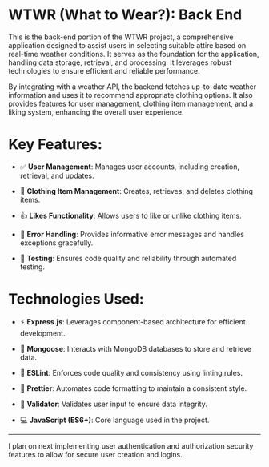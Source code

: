 # WTWR (What to Wear?): Back End

This is the back-end portion of the WTWR project, a comprehensive application designed to assist users in selecting suitable attire based on real-time weather conditions. It serves as the foundation for the application, handling data storage, retrieval, and processing. It leverages robust technologies to ensure efficient and reliable performance.

By integrating with a weather API, the backend fetches up-to-date weather information and uses it to recommend appropriate clothing options. It also provides features for user management, clothing item management, and a liking system, enhancing the overall user experience.

# Key Features:

- ✅ **User Management**: Manages user accounts, including creation, retrieval, and updates.

- 👗 **Clothing Item Management**: Creates, retrieves, and deletes clothing items.

- 👍 **Likes Functionality**: Allows users to like or unlike clothing items.

- 🚫 **Error Handling**: Provides informative error messages and handles exceptions gracefully.

- 🧪 **Testing**: Ensures code quality and reliability through automated testing.

# Technologies Used:

- ⚡️ **Express.js**: Leverages component-based architecture for efficient development.

- 🐘 **Mongoose**: Interacts with MongoDB databases to store and retrieve data.

- 🔎 **ESLint**: Enforces code quality and consistency using linting rules.

- 💅 **Prettier**: Automates code formatting to maintain a consistent style.

- 📝 **Validator**: Validates user input to ensure data integrity.

- 💻 **JavaScript (ES6+)**: Core language used in the project.

---

I plan on next implementing user authentication and authorization security features to allow for secure user creation and logins.
